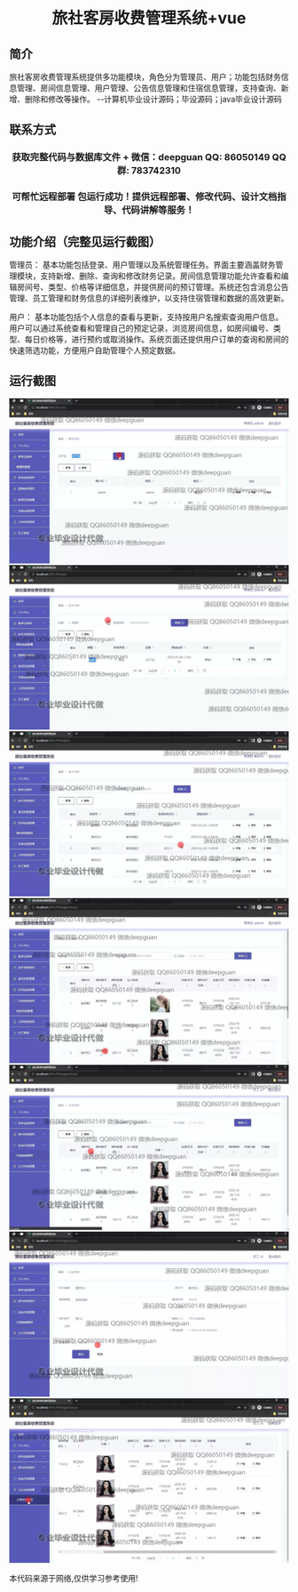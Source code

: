 <p><h1 align="center">旅社客房收费管理系统+vue</h1></p>

## 简介
旅社客房收费管理系统提供多功能模块，角色分为管理员、用户；功能包括财务信息管理、房间信息管理、用户管理、公告信息管理和住宿信息管理，支持查询、新增、删除和修改等操作。    --计算机毕业设计源码；毕设源码；java毕业设计源码


## 联系方式
<p><h3 align="center">获取完整代码与数据库文件 + 微信：deepguan QQ: 86050149 QQ群: 783742310</h3></p>
<p><h3 align="center">可帮忙远程部署 包运行成功！提供远程部署、修改代码、设计文档指导、代码讲解等服务！</h3></p>

## 功能介绍（完整见运行截图）
管理员： 基本功能包括登录、用户管理以及系统管理任务。界面主要涵盖财务管理模块，支持新增、删除、查询和修改财务记录。房间信息管理功能允许查看和编辑房间号、类型、价格等详细信息，并提供房间的预订管理。系统还包含消息公告管理、员工管理和财务信息的详细列表维护，以支持住宿管理和数据的高效更新。

用户： 基本功能包括个人信息的查看与更新，支持按用户名搜索查询用户信息。用户可以通过系统查看和管理自己的预定记录，浏览房间信息，如房间编号、类型、每日价格等，进行预约或取消操作。系统页面还提供用户订单的查询和房间的快速筛选功能，方便用户自助管理个人预定数据。


## 运行截图
![](img/001.jpg)
![](img/002.jpg)
![](img/003.jpg)
![](img/004.jpg)
![](img/005.jpg)
![](img/006.jpg)
![](img/007.jpg)

<p>本代码来源于网络,仅供学习参考使用!</p>
